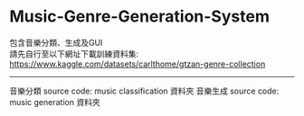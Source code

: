 # Music-Genre-Generation-System

包含音樂分類、生成及GUI  
請先自行至以下網址下載訓練資料集: https://www.kaggle.com/datasets/carlthome/gtzan-genre-collection  
***
音樂分類 source code: music classification 資料夾
音樂生成 source code: music generation 資料夾
